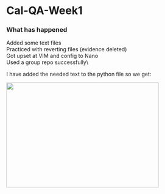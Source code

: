 # Cal-QA-Week1

### What has happened


Added some text files\
Practiced with reverting files (evidence deleted)\
Got upset at VIM and config to Nano\
Used a group repo successfully\

I have added the needed text to the python file so we get:

<img width="400" height="275" src="https://user-images.githubusercontent.com/100779521/156581377-305ea286-bcb5-4410-bf8d-cc40202c1b85.jpg">
